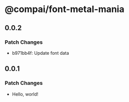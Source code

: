 # @compai/font-metal-mania

## 0.0.2

### Patch Changes

- b971bb4f: Update font data

## 0.0.1

### Patch Changes

- Hello, world!
